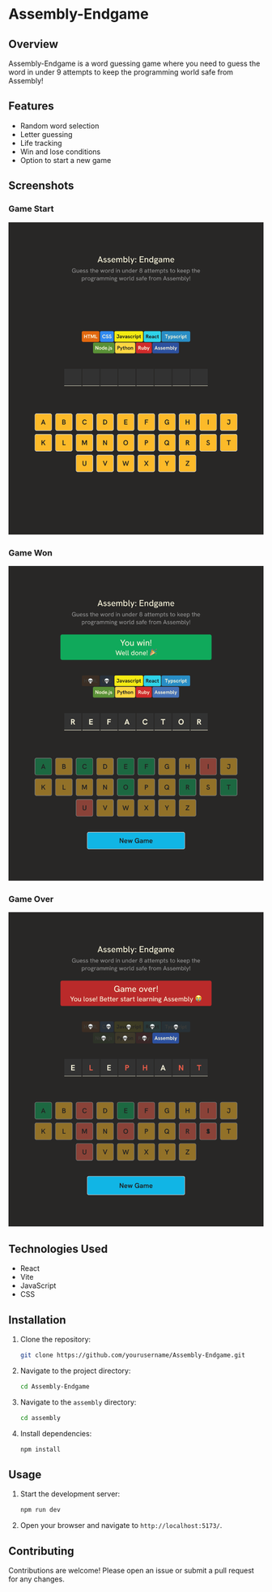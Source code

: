 # Assembly-Endgame

## Overview

Assembly-Endgame is a word guessing game where you need to guess the word in under 9 attempts to keep the programming world safe from Assembly!

## Features

- Random word selection
- Letter guessing
- Life tracking
- Win and lose conditions
- Option to start a new game

## Screenshots

### Game Start

![Game Start](images/start.png)

### Game Won

![Game Won](images/game_win.png)

### Game Over

![Game Over](images/game_lost.png)

## Technologies Used

- React
- Vite
- JavaScript
- CSS

## Installation

1. Clone the repository:

    ```bash
    git clone https://github.com/yourusername/Assembly-Endgame.git
    ```

2. Navigate to the project directory:

    ```bash
    cd Assembly-Endgame
    ```

3. Navigate to the `assembly` directory:

    ```bash
    cd assembly
    ```

4. Install dependencies:

    ```bash
    npm install
    ```

## Usage

1. Start the development server:

    ```bash
    npm run dev
    ```

2. Open your browser and navigate to `http://localhost:5173/`.

## Contributing

Contributions are welcome! Please open an issue or submit a pull request for any changes.


